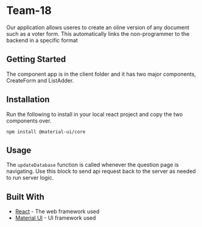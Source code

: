 # Team-18

Our application allows useres to create an oline version of any document such as a voter form. This automatically links the non-programmer to the backend in a specific format

## Getting Started

The component app is in the client folder and it has two major components, CreateForm and ListAdder. 

## Installation

Run the following to install in your local react project and copy the two components over.
```
npm install @material-ui/core
```

## Usage

The ```updateDatabase``` function is called whenever the question page is navigating. Use this block to send api request back to the server as needed to run server logic.

## Built With

* [React](https://reactjs.org/) - The web framework used
* [Material UI](https://material-ui.com/) - UI framework used